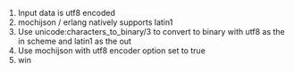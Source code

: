 1. Input data is utf8 encoded
2. mochijson / erlang natively supports latin1
3. Use unicode:characters_to_binary/3 to convert to binary with utf8 as the in scheme and latin1 as the out
4. Use mochijson with utf8 encoder option set to true
5. win
